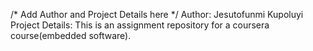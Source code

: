 /* Add Author and Project Details here */
Author: Jesutofunmi Kupoluyi
Project Details: This is an assignment repository 
for a coursera course(embedded software).